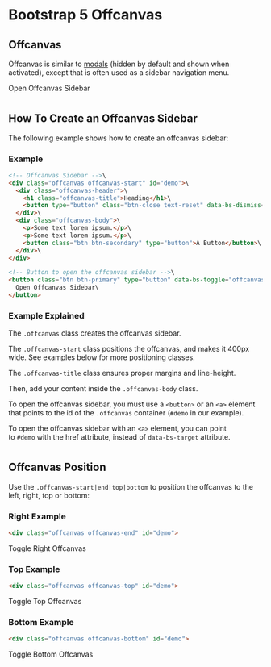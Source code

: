 Bootstrap 5 Offcanvas
=====================

Offcanvas
---------

Offcanvas is similar to [modals](https://www.w3schools.com/bootstrap5/bootstrap_modal.php) (hidden by default and shown when activated), except that is often used as a sidebar navigation menu.

Open Offcanvas Sidebar

#

How To Create an Offcanvas Sidebar
----------------------------------

The following example shows how to create an offcanvas sidebar:

### Example
``` html
<!-- Offcanvas Sidebar -->\
<div class="offcanvas offcanvas-start" id="demo">\
  <div class="offcanvas-header">\
    <h1 class="offcanvas-title">Heading</h1>\
    <button type="button" class="btn-close text-reset" data-bs-dismiss="offcanvas"></button>\
  </div>\
  <div class="offcanvas-body">\
    <p>Some text lorem ipsum.</p>\
    <p>Some text lorem ipsum.</p>\
    <button class="btn btn-secondary" type="button">A Button</button>\
  </div>\
</div>

<!-- Button to open the offcanvas sidebar -->\
<button class="btn btn-primary" type="button" data-bs-toggle="offcanvas" data-bs-target="#demo">\
  Open Offcanvas Sidebar\
</button>
```
 
### Example Explained

The `.offcanvas` class creates the offcanvas sidebar.

The `.offcanvas-start` class positions the offcanvas, and makes it 400px wide. See examples below for more positioning classes.

The `.offcanvas-title` class ensures proper margins and line-height.

Then, add your content inside the `.offcanvas-body` class.

To open the offcanvas sidebar, you must use a `<button>` or an `<a>` element that points to the id of the `.offcanvas` container (`#demo` in our example).

To open the offcanvas sidebar with an `<a>` element, you can point to `#demo` with the href attribute, instead of `data-bs-target` attribute.

#

Offcanvas Position
------------------

Use the `.offcanvas-start|end|top|bottom` to position the offcanvas to the left, right, top or bottom:

### Right Example
``` html
<div class="offcanvas offcanvas-end" id="demo">
```
Toggle Right Offcanvas

 
### Top Example
``` html
<div class="offcanvas offcanvas-top" id="demo">
```
Toggle Top Offcanvas

 
### Bottom Example
``` html
<div class="offcanvas offcanvas-bottom" id="demo">
```
Toggle Bottom Offcanvas